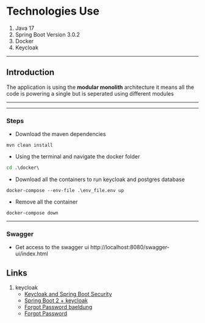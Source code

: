 # Technologies Use
1. Java 17
2. Spring Boot Version 3.0.2
3. Docker
4. Keycloak

---

## Introduction
The application is using the **modular monolith** architecture it means all the code is powering a single but is seperated using different modules

---

---

### Steps
- Download the maven dependencies
```maven
mvn clean install
```
- Using the terminal and navigate the docker folder
```cmd
cd .\docker\
```
- Download all the containers to run keycloak and postgres database
```docker
docker-compose --env-file .\env_file.env up
```
- Remove all the container
```docker
docker-compose down
```

---

### Swagger
- Get access to the swagger ui
http://localhost:8080/swagger-ui/index.html

## Links
1. keycloak
    - [Keycloak and Spring Boot Security](https://medium.com/@max.mayr/keycloak-and-spring-boot-security-b069306b0fb0)
    - [Spring Boot 2 + keycloak](https://www.baeldung.com/spring-boot-keycloak)
    - [Forgot Password baeldung](https://www.baeldung.com/spring-security-registration-i-forgot-my-password)
    - [Forgot Password](https://systemweakness.com/setting-up-keycloak-and-securing-spring-boot-rest-apis-1765a85f5ac4)